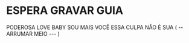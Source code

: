 # ESPERA GRAVAR GUIA

PODEROSA
LOVE BABY
SOU MAIS VOCÊ
ESSA CULPA NÃO É SUA ( -- ARRUMAR MEIO --- )

